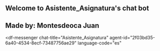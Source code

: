 ## Welcome to Asistente_Asignatura's chat bot
## Made by: Montesdeoca Juan

<script src="https://www.gstatic.com/dialogflow-console/fast/messenger/bootstrap.js?v=1"></script>
<df-messenger
  chat-title="Asistente_Asignatura"
  agent-id="2f03bd35-6a40-4534-8ecf-73487756ae29"
  language-code="es"
></df-messenger>
